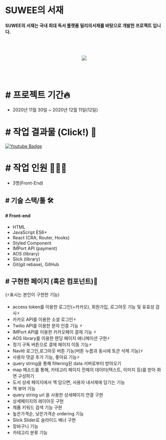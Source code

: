 
# SUWEE의 서재

#### SUWEE의 서재는 국내 최대 독서 플랫폼 밀리의서재를 바탕으로 개발한 프로젝트 입니다.
<br>
<br>
<p align="center">
<img src="https://user-images.githubusercontent.com/68217675/104835844-b2c96000-58ec-11eb-98b5-8de2f574578b.png"/>
</p>
<br>
<br>

# # 프로젝트 기간🔥

- 2020년 11월 30일 ~ 2020년 12월 11일(12일)


# # 작업 결과물 (Click!) 🎥
 [![Youtube Badge](https://img.shields.io/badge/Youtube-ff0000?style=for-the-badge&logo=youtube&link=https://www.youtube.com/watch?v=6GdUdEkhyzQ&t=45s)](https://www.youtube.com/watch?v=6GdUdEkhyzQ&t=45s)


# # 작업 인원 🧑🏻‍💻
- 3명(Front-End)


## # 기술 스택/툴 🛠

#### # Front-end

- HTML
- JavaScript ES6+
- React (CRA, Router, Hooks)
- Styled Component
- IMPort API (payment)
- AOS (library)
- Slick (library)
- Git(git rebase), GitHub

## # 구현한 페이지 (혹은 컴포넌트)📔

(⚡️표시는 본인이 구현한 기능)

- access token를 이용한 로그인(+카카오), 회원가입, 로그아웃 기능 및 유효성 검사⚡︎
- 카카오 API를 이용한 소셜 로그인⚡︎
- Twilio API를 이용한 문자 인증 기능 ⚡︎
- IMPort API를 이용한 카카오페이 결제 기능 ⚡︎
- AOS library를 이용한 렌딩 페이지 애니메이션 구현⚡︎
- 정기 구독 버튼으로 결제 페이지 이동 기능⚡︎
- Nav바 로그인,로그아웃 버튼 기능(버튼 누름과 동시에 토큰 삭제 기능)⚡︎
- 사용자 댓글 추가 기능, 좋아요 기능⚡︎
- query string을 통해 filtering된 data 서버로부터 받아오기
- map 메소드를 통해, 카테고리 페이지 전체의 데이터(텍스트, 이미지 등)를 받아 화면 구성하기
- 도서 상세 페이지에서 책 담으면, 사용자 내서재에 담기는 기능
- 책 뷰어 기능
- query string url 을 사용한 상세페이지 연결 구현
- 상세페이지의 레이아웃 구현
- 제품 키워드 검색 기능 구현
- 높은가격순, 낮은가격순 ordering 기능
- Slick Slider로 슬라이드 배너 구현
- 장바구니 기능
- 카테고리 분류 기능
